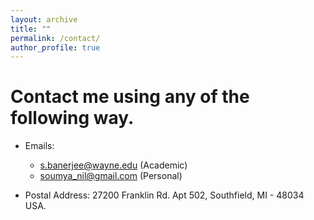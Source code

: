```yaml
---
layout: archive
title: ""
permalink: /contact/
author_profile: true
---
```


# Contact me using any of the following way.

- Emails:
    - <a href="mailto:s.banerjee@wayne.edu">s.banerjee@wayne.edu</a> (Academic)
    - <a href="mailto:soumya_nil@gmail.com">soumya_nil@gmail.com</a> (Personal)

- Postal Address:
    27200 Franklin Rd. Apt 502,
    Southfield, MI - 48034
    USA.
